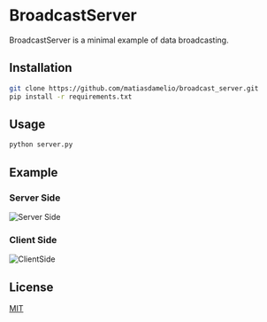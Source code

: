 # BroadcastServer

BroadcastServer is a minimal example of data broadcasting.

## Installation

```bash
git clone https://github.com/matiasdamelio/broadcast_server.git
pip install -r requirements.txt
```

## Usage

```bash
python server.py
```

## Example
### Server Side
![Server Side](images/serverside_example.png)
### Client Side
![ClientSide](images/serverside_example.png)

## License
[MIT](https://choosealicense.com/licenses/mit/)